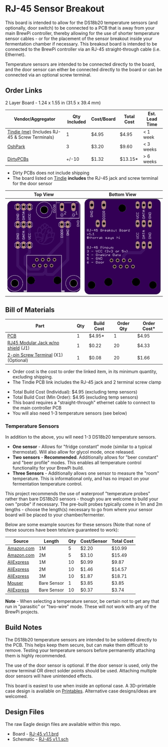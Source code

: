 # RJ-45 Sensor Breakout

This board is intended to allow for the DS18b20 temperature sensors (and optionally, door switch) to be connected to a PCB that is away from your main BrewPi controller, thereby allowing for the use of shorter temperature sensor cables - or for the placement of the sensor breakout inside your fermentation chamber if necessary. This breakout board is intended to be connected to the BrewPi controller via an RJ-45 straight-through cable (i.e. Ethernet).

Temperature sensors are intended to be connected directly to the board, and the door sensor can either be connected directly to the board or can be connected via an optional screw terminal.

## Order Links

2 Layer Board - 1.24 x 1.55 in (31.5 x 39.4 mm)

| Vendor/Aggregator                                                                                                                        | Qty Included | Cost/Board | Total Cost | Est. Lead Time |
|------------------------------------------------------------------------------------------------------------------------------------------| ------------ |------------|------------| -------------- |
| [Tindie (me)](https://www.tindie.com/products/thorrak/brewpi-esp-rj45-sensor-breakout-board-v11-pcb/) (Includes RJ-45 & Screw Terminals) | 1            | $4.95      | $4.95      | < 1 week       |
| [OshPark](https://oshpark.com/shared_projects/5gqoDyRn)                                                                                  | 3            | $3.20      | $9.60      | < 3 weeks      |
| [DirtyPCBs](https://dirtypcbs.com/store/designer/details/Thorrak/6454/brewpi-esp-rj45-sensor-breakout-board-v1-1)                        | +/-10        | $1.32      | $13.15*    | > 6 weeks      |

- Dirty PCBs does not include shipping
- The board listed on [Tindie](https://www.tindie.com/products/thorrak/brewpi-esp-rj45-sensor-breakout-board-v11-pcb/) **includes** the RJ-45 jack and screw terminal for the door sensor

| Top View          | Bottom View          |
| ----------------- |:--------------------:|
| ![Board Top][top] | ![Board Bottom][bot] |

[top]: imgs/RJ-45%20Top.png "Board Top"
[bot]: imgs/RJ-45%20Bottom.png "Board Bottom"


## Bill of Materials


| Part                                                                                                           | Qty  | Build Cost | Order Qty | Order Cost* |
|----------------------------------------------------------------------------------------------------------------| ---- |------------|-----------|-------------|
| [PCB](https://www.tindie.com/products/thorrak/brewpi-esp-rj45-sensor-breakout-board-v11-pcb/)                  | 1    | $4.95*     | 1         | $4.95       |
| [RJ45 Modular Jack w/no shield](https://www.aliexpress.com/item/32736146888.html) (J1)                         | 1    | $0.22      | 20        | $4.33       |
| [2-pin Screw Terminal](https://www.aliexpress.us/item/3256806456550715.html) (X1) (Optional) | 1    | $0.08      | 20        | $1.66       |

* Order cost is the cost to order the linked item, in its minimum quantity, excluding shipping.
* The Tindie PCB link includes the RJ-45 jack and 2 terminal screw clamp

- Total Build Cost (Individual): $4.95 (excluding temp sensors)
- Total Build Cost (Min Order): $4.95 (excluding temp sensors)
- This board requires a "straight-through" ethernet cable to connect to the main controller PCB
- You will also need 1-3 temperature sensors (see below)

### Temperature Sensors

In addition to the above, you will need 1-3 DS18b20 temperature sensors. 

- **One sensor** - Allows for "fridge constant" mode (similar to a typical thermostat). Will also allow for glycol mode, once released.
- **Two sensors** - **Recommended**. Additionally allows for "beer constant" and "beer profile" modes. This enables all temperature control functionality for your BrewPi build.
- **Three Sensors** - Additionally allows one sensor to measure the "room" temperature. This is informational only, and has no impact on your fermentation temperature control. 

This project recommends the use of waterproof "temperature probes" rather than bare DS18b20 sensors - though you are welcome to build your own "probe" if necessary. The pre-built probes typically come in 1m and 2m lengths - choose the length(s) necessary to go from where your sensor board will be placed to your chamber/fermenter. 

Below are some example sources for these sensors (Note that none of these sources have been tete/are guaranteed to work):

| Source                                                       | Length      | Qty  | Cost/Sensor | Total Cost |
| ------------------------------------------------------------ | ----------- | ---- | ----------- | ---------- |
| [Amazon.com](https://www.amazon.com/HiLetgo-DS18B20-Temperature-Stainless-Waterproof/dp/B00M1PM55K/ref=sr_1_3?dchild=1&keywords=ds18b20+1m&qid=1591113228&sr=8-3) | 1M          | 5    | $2.20       | $10.99     |
| [Amazon.com](https://www.amazon.com/Vktech-Waterproof-Digital-Temperature-DS18b20/dp/B00EU70ZL8/ref=sr_1_3?dchild=1&keywords=ds18b20+2m&qid=1591113387&sr=8-3) | 2M          | 5    | $3.10       | $15.49     |
| [AliExpress](https://www.aliexpress.com/item/32827810300.html) | 1M          | 10   | $0.99       | $9.87      |
| [AliExpress](https://www.aliexpress.com/item/32827810300.html) | 2M          | 10   | $1.46       | $14.57     |
| [AliExpress](https://www.aliexpress.com/item/32827810300.html) | 3M          | 10   | $1.87       | $18.71     |
| [Mouser]([https://www.mouser.com/ProductDetail/Maxim-Integrated/DS18B20%2b?qs=7H2Jq%252ByxpJKegCKabDbglA%3D%3D](https://www.mouser.com/ProductDetail/Maxim-Integrated/DS18B20%2b?qs=7H2Jq%2ByxpJKegCKabDbglA%3D%3D)) | Bare Sensor | 1    | $3.85       | $3.85      |
| [AliExpress](https://www.aliexpress.com/item/32827810300.html) | Bare Sensor | 10   | $0.37       | $3.74      |

**Note** - When selecting a temperature sensor, be certain not to get any that run in "parasitic" or "two-wire" mode. These will not work with any of the BrewPi projects.





## Build Notes

The DS18b20 temperature sensors are intended to be soldered directly to the PCB. This helps keep them secure, but can make them difficult to remove. Testing your temperature sensors before permanently attaching them is highly recommended.

The use of the door sensor is optional. If the door sensor is used, only the screw terminal OR direct solder points should be used. Attaching multiple door sensors will have unintended effects.

This board is easiest to use when inside an optional case. A 3D-printable case design is available on [Printables](https://www.printables.com/model/141682-brewpi-sensor-breakout-box). Alternative case designs/ideas are welcomed.


## Design Files

The raw Eagle design files are available within this repo.

* Board - [RJ-45 v1.1.brd](RJ-45%20v1.1.brd)
* Schematic - [RJ-45 v1.1.sch](RJ-45%20v1.1.sch)

